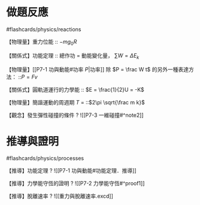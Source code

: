 # 做題反應
#flashcards/physics/reactions

【物理量】重力位能 :: $-mg_{0}R$
<!--SR:!2024-06-22,2,247-->

【關係式】功能定理 :: 總作功 = 動能變化量， $\sum W = \Delta E_{k}$
<!--SR:!2024-07-04,14,290-->

【物理量】[[P7-1 功與動能#功率 $P$|功率]] 除 $P = \frac W t$ 的另外一種表達方法： ::$P = Fv$
<!--SR:!2024-06-23,3,250-->

【關係式】圓軌道運行的力學能 :: $E = \frac{1}{2}U = -K$
<!--SR:!2024-06-22,2,230-->

【物理量】簡諧運動的周週期 $T$ = ::$2\pi \sqrt{\frac m k}$
<!--SR:!2024-06-21,1,190-->

【觀念】發生彈性碰撞的條件
?
![[P7-3 一維碰撞#^note2]]
<!--SR:!2024-06-25,10,270-->

# 推導與證明
#flashcards/physics/processes

【推導】功能定理
?
![[P7-1 功與動能#功能定理．推導]]
<!--SR:!2024-06-26,4,247-->

【推導】力學能守恆的證明
?
![[P7-2 力學能守恆#^proof1]]
<!--SR:!2024-06-23,1,227-->

【推導】脫離速率
?
![[重力與脫離速率.excd]]
<!--SR:!2024-06-21,1,227-->

